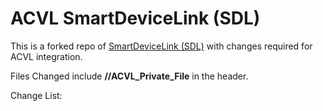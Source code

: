 # ACVL SmartDeviceLink (SDL)

This is a forked repo of [SmartDeviceLink (SDL)](https://github.com/smartdevicelink/sdl_ios) with changes required for ACVL integration.

Files Changed include **//ACVL_Private_File** in the header.

Change List:

